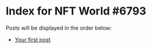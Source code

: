 # Index for NFT World #6793
Posts will be displayed in the order below:

- [Your first post](./001-first.md)

